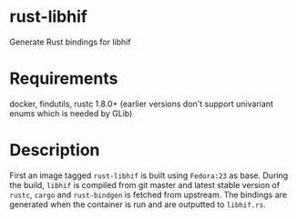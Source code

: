 # rust-libhif
Generate Rust bindings for libhif

# Requirements

docker, findutils, rustc 1.8.0+ (earlier versions don't support univariant enums which is needed by GLib)

# Description
First an image tagged `rust-libhif` is built using `Fedora:23` as base. During the build, `libhif` is compiled from git master and latest stable version of `rustc`, `cargo` and `rust-bindgen` is fetched from upstream. The bindings are generated when the container is run and are outputted to `libhif.rs`.
